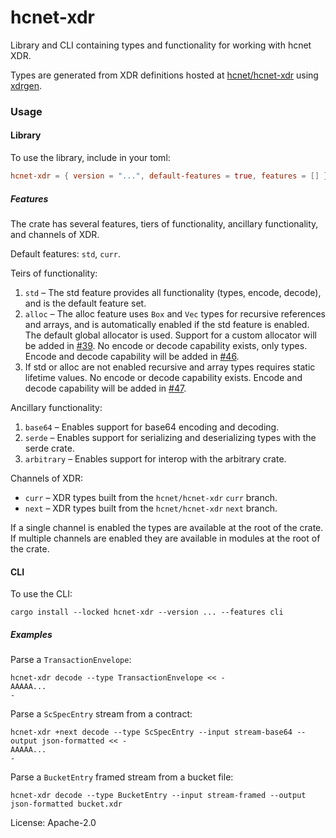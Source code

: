 # hcnet-xdr

Library and CLI containing types and functionality for working with hcnet
XDR.

Types are generated from XDR definitions hosted at [hcnet/hcnet-xdr]
using [xdrgen].

[hcnet/hcnet-xdr]: https://github.com/hcnet/hcnet-xdr
[xdrgen]: https://github.com/hcnet/xdrgen

### Usage

#### Library
To use the library, include in your toml:

```toml
hcnet-xdr = { version = "...", default-features = true, features = [] }
```

##### Features

The crate has several features, tiers of functionality, ancillary
functionality, and channels of XDR.

Default features: `std`, `curr`.

Teirs of functionality:

1. `std` – The std feature provides all functionality (types, encode,
decode), and is the default feature set.
2. `alloc` – The alloc feature uses `Box` and `Vec` types for recursive
references and arrays, and is automatically enabled if the std feature is
enabled. The default global allocator is used. Support for a custom
allocator will be added in [#39]. No encode or decode capability exists,
only types. Encode and decode capability will be added in [#46].
3. If std or alloc are not enabled recursive and array types requires static
lifetime values. No encode or decode capability exists. Encode and decode
capability will be added in [#47].

[#39]: https://github.com/hcnet/rs-hcnet-xdr/issues/39
[#46]: https://github.com/hcnet/rs-hcnet-xdr/issues/46
[#47]: https://github.com/hcnet/rs-hcnet-xdr/issues/47

Ancillary functionality:

1. `base64` – Enables support for base64 encoding and decoding.
2. `serde` – Enables support for serializing and deserializing types with
the serde crate.
3. `arbitrary` – Enables support for interop with the arbitrary crate.

Channels of XDR:

- `curr` – XDR types built from the `hcnet/hcnet-xdr` `curr` branch.
- `next` – XDR types built from the `hcnet/hcnet-xdr` `next` branch.

If a single channel is enabled the types are available at the root of the
crate. If multiple channels are enabled they are available in modules at
the root of the crate.

#### CLI

To use the CLI:

```console
cargo install --locked hcnet-xdr --version ... --features cli
```

##### Examples

Parse a `TransactionEnvelope`:
```console
hcnet-xdr decode --type TransactionEnvelope << -
AAAAA...
-
```

Parse a `ScSpecEntry` stream from a contract:
```console
hcnet-xdr +next decode --type ScSpecEntry --input stream-base64 --output json-formatted << -
AAAAA...
-
```

Parse a `BucketEntry` framed stream from a bucket file:
```console
hcnet-xdr decode --type BucketEntry --input stream-framed --output json-formatted bucket.xdr
```

License: Apache-2.0
